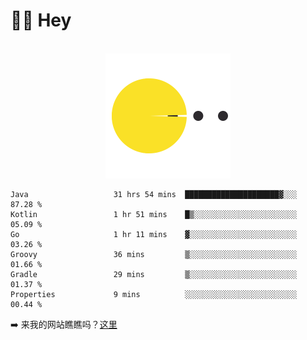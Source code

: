 
# 👋🏻 Hey
<div align="center">
	<br>
	<img src="https://raw.githubusercontent.com/Aniket965/Aniket965/master/pacman.svg?sanitize=true" width="200" height="200">
	<br>
</div>

<!--START_SECTION:waka-->

```text
Java                   31 hrs 54 mins  █████████████████████▓░░░   87.28 %
Kotlin                 1 hr 51 mins    █▒░░░░░░░░░░░░░░░░░░░░░░░   05.09 %
Go                     1 hr 11 mins    ▓░░░░░░░░░░░░░░░░░░░░░░░░   03.26 %
Groovy                 36 mins         ▒░░░░░░░░░░░░░░░░░░░░░░░░   01.66 %
Gradle                 29 mins         ▒░░░░░░░░░░░░░░░░░░░░░░░░   01.37 %
Properties             9 mins          ░░░░░░░░░░░░░░░░░░░░░░░░░   00.44 %
```

<!--END_SECTION:waka-->

 ➡️  来我的网站瞧瞧吗？[这里](https://www.shaolongfei.com)
